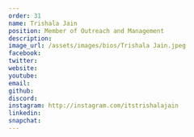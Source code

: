```yaml
---
order: 31
name: Trishala Jain
position: Member of Outreach and Management
description: 
image_url: /assets/images/bios/Trishala Jain.jpeg
facebook: 
twitter: 
website: 
youtube: 
email: 
github: 
discord: 
instagram: http://instagram.com/itstrishalajain
linkedin: 
snapchat: 
---
```


